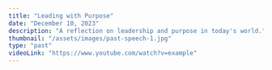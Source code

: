 ```yaml
---
title: "Leading with Purpose"
date: "December 10, 2023"
description: "A reflection on leadership and purpose in today's world."
thumbnail: "/assets/images/past-speech-1.jpg" 
type: "past"
videoLink: "https://www.youtube.com/watch?v=example"
---
```

